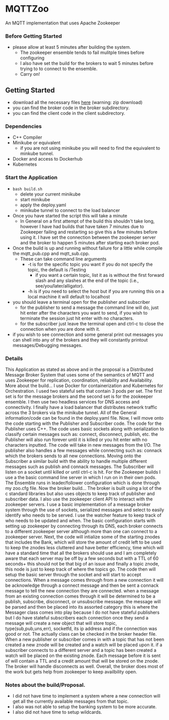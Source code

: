 # MQTTZoo
An MQTT implementation that uses Apache Zookeeper

### Before Getting Started
* please allow at least 5 minutes after building the system.
  * The zookeeper ensemble tends to fail mulitple times before configuring
  * I also have set the build for the brokers to wait 5 minutes before trying to to connect to the ensemble.
  * Carry on!
  
## Getting Started
* download all the necessary files [here](https://github.com/Gszopinski123/MQTTZoo/archive/refs/heads/main.zip) (warning: zip download)
* you can find the broker code in the broker subdirectory.
* you can find the client code in the client subdirectory.
### Dependencies
 * C++ Compiler
 * Minikube or equivalent
   * if you are not using minikube you will need to find the equivalent to minkube tunnel. 
 * Docker and access to Dockerhub
 * Kubernetes
### Start the Application
 * ``` bash build.sh ```
   * delete your current minikube
   * start minikube
   * apply the deploy.yaml
   * minikube tunnel to connect to the load balancer
* Once you have started the script this will take a minute
  * In General on a first attempt of the build this shouldn't take long, however I have had builds that have taken 7 minutes due to Zookeeper failing and restarting so give this a few minutes before using it. I have set the connection between the zookeeper server and the broker to happen 5 minutes after starting each broker pod.
* Once the build is up and running without failure for a little while compile the mqtt_pub.cpp and mqtt_sub.cpp.
  * These can take command line arguments
    * -t is for the specific topic you want if you do not specify the topic, the default is /Testing
      * if you want a certain topic, list it as is without the first forward slash and any slashes at the end of the topic (i.e., see/you/later/alligator). 
    * -h is if you need to select the host but if you are running this on a local machine it will default to localhost
* you should leave a terminal open for the publisher and subscriber
  * for the publisher to send a message the command line will do, just hit enter after the characters you want to send, if you wish to terminate the session just hit enter with no characters.
  * for the subscriber just leave the terminal open and ctrl-c to close the connection when you are done with it.
* if you wish to see connection and some general print out messages you can shell into any of the brokers and they will constantly printout messages/Debugging messages.
### Details
This Application as stated as above and in the proposal is a Distributed Message Broker System that uses some of the semantics of MQTT and uses Zookeeper for replication, coordination, reliability and Availability. 
More about the build... I use Docker for containerization and Kubernetes for Orchestration. I used two stateful sets that contain 3 pods per set. The first set is for the message brokers and the second set is for the zookeeper ensemble. I then use two headless services for DNS access and connectivity. I finally have a load balancer that distributes network traffic across the 3 brokers via the minikube tunnel. All of the General information/code can be found in the deploy.yaml file. 
Now, I will move onto the code starting with the Publisher and Subscriber code. The code for the Publisher uses C++. The code uses basic sockets along with serialization to classify certain messages such as: connect, disconnect, publish, etc. the Publisher will also run forever until it is killed or you hit enter with no characters inputted. The code will take in new messages from the I/O. The publisher also handles a few messages while connecting such as: connack which the brokers sends to all new connections. Moving onto the Subscriber a similar build with the ability to handle multiple different messages such as publish and connack messages. The Subscriber will listen on a socket until killed or until ctrl-c is hit. 
For the Zookeeper builds I use a the basic command line server in which I run on in their own pods. The Ensemble runs in leader/follower configuration which is done through my zoo.cfg file. 
Now the broker build... The broker is built using a lot of the c standard libraries but also uses objects to keep track of publisher and subscriber data. I also use the zookeeper client API to interact with the zookeeper servers. I use a basic implementation of a message broker system through the use of sockets, serialized messages and select to easily identify who needs to be served. I use the watcher feature to keep track of who needs to be updated and when. The basic configuration starts with setting up zookeeper by connecting through its DNS, each broker connects to a different zookeeper server although more than one can connect to a zookeeper server. Next, the code will intialize some of the starting znodes that includes the Bank, which will store the amount of credit left to be used to keep the znodes less cluttered and have better efficiency, time which will have a standard time that all the brokers should use and I am completely aware that each server may be off by a few seconds but with a TTL of 60 seconds+ this should not be that big of an issue and finally a topic znode, this node is just to keep track of where the topics go. The code then will setup the basic server through the socket and will start to accept connections. When a message comes through from a new connection it will be acknowledge through a connect message and then be sent a connack message to tell the new connection they are connected. when a message from an existing connection comes through it will be determined to be a publish, subscribe, disconnect, or unsubscribe message. the message will be parsed and then be placed into its assorted category this is where the Messager class comes into play because I do not have stateful publishers but I do have stateful subscribers each connection once they send a message will create a new object that will store topic, type(sub,pub,uns,err), socketfd, its ip address and if the connection was good or not. The actually class can be checked in the broker header file. When a new publisher or subscriber comes in with a topic that has not been created a new znode will be created and a watch will be placed upon it. if a subscriber connects to a different server and a topic has been created a watch will be placed on the existing znode. Each message before it is sent of will contain a TTL and a credit amount that will be stored on the znode. The broker will handle disconnects as well. Overall, the broker does most of the work but gets help from zookeeper to keep availbility open.

### Notes about the build/Proposal.
 * I did not have time to implement a system where a new connection will get all the currently available messages from that topic.
 * I also was not able to setup the banking system to be more accurate.
 * I also did not have time to setup wildcards.
